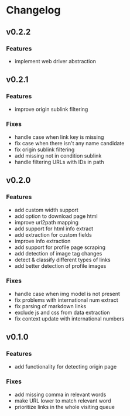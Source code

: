# Changelog

## v0.2.2

### Features
- implement web driver abstraction

## v0.2.1

### Features
- improve origin sublink filtering

### Fixes
- handle case when link key is missing
- fix case when there isn't any name candidate
- fix origin sublink filtering
- add missing not in condition sublink
- handle filtering URLs with IDs in path

## v0.2.0

### Features
- add custom width support
- add option to download page html
- improve url2path mapping
- add support for html info extract
- add extraction for custom fields
- improve info extraction
- add support for profile page scraping
- add detection of image tag changes
- detect & classify different types of links
- add better detection of profile images

### Fixes
- handle case when img model is not present
- fix problems with international num extract
- fix parsing of markdown links
- exclude js and css from data extraction
- fix context update with international numbers

## v0.1.0

### Features
- add functionality for detecting origin page

### Fixes
- add missing comma in relevant words
- make URL lower to match relevant word
- prioritize links in the whole visiting queue